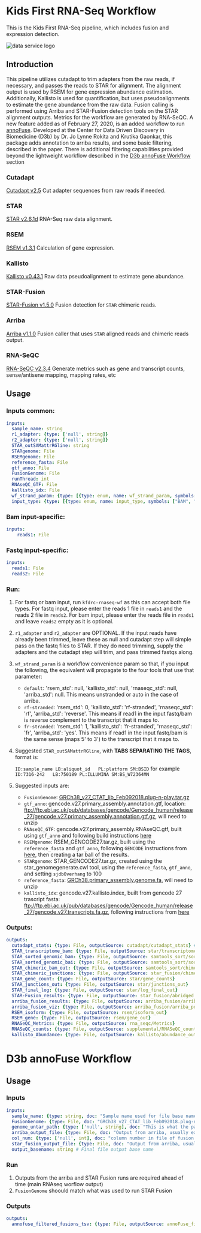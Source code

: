 # Kids First RNA-Seq Workflow

This is the Kids First RNA-Seq pipeline, which includes fusion and expression detection.

![data service logo]("https://github.com/d3b-center/d3b-research-workflows/raw/master/doc/kfdrc-logo-sm.png")

## Introduction
This pipeline utilizes cutadapt to trim adapters from the raw reads, if necessary, and passes the reads to STAR for alignment.
The alignment output is used by RSEM for gene expression abundance estimation.
Additionally, Kallisto is used for quantification, but uses pseudoalignments to estimate the gene abundance from the raw data.
Fusion calling is performed using Arriba and STAR-Fusion detection tools on the STAR alignment outputs.
Metrics for the workflow are generated by RNA-SeQC.
A new feature added as of February 27, 2020, is an added workflow to run [annoFuse](https://www.biorxiv.org/content/10.1101/839738v1).
Developed at the Center for Data Driven Discovery in Biomedicine (D3b) by Dr. Jo Lynne Rokita and Krutika Gaonkar, this package adds annotation to arriba results, and some basic filtering, described in the paper.
There is additional filtering capabilities provided beyond the lightweight workflow described in the [D3b annoFuse Workflow](#d3b-annofuse-workflow) section

### Cutadapt
[Cutadapt v2.5](https://github.com/marcelm/cutadapt) Cut adapter sequences from raw reads if needed.
### STAR
[STAR v2.6.1d](https://doi.org/f4h523) RNA-Seq raw data alignment.
### RSEM
[RSEM v1.3.1](https://doi:10/cwg8n5) Calculation of gene expression.
### Kallisto
[Kallisto v0.43.1](https://doi:10.1038/nbt.3519) Raw data pseudoalignment to estimate gene abundance.
### STAR-Fusion
[STAR-Fusion v1.5.0](https://doi:10.1101/120295) Fusion detection for `STAR` chimeric reads.
### Arriba
[Arriba v1.1.0](https://github.com/suhrig/arriba/) Fusion caller that uses `STAR` aligned reads and chimeric reads output.
### RNA-SeQC
[RNA-SeQC v2.3.4](https://github.com/broadinstitute/rnaseqc) Generate metrics such as gene and transcript counts, sense/antisene mapping, mapping rates, etc


## Usage

### Inputs common:
```yaml
inputs:
  sample_name: string
  r1_adapter: {type: ['null', string]}
  r2_adapter: {type: ['null', string]}
  STAR_outSAMattrRGline: string
  STARgenome: File
  RSEMgenome: File
  reference_fasta: File
  gtf_anno: File
  FusionGenome: File
  runThread: int
  RNAseQC_GTF: File
  kallisto_idx: File
  wf_strand_param: {type: [{type: enum, name: wf_strand_param, symbols: ["default", "rf-stranded", "fr-stranded"]}], doc: "use 'default' for unstranded/auto, 'rf-stranded' if read1 in the fastq read pairs is reverse complement to the transcript, 'fr-stranded' if read1 same sense as transcript"}
  input_type: {type: [{type: enum, name: input_type, symbols: ["BAM", "FASTQ"]}], doc: "Please select one option for input file type, BAM or FASTQ."}

```

### Bam input-specific:
```yaml
inputs:
    reads1: File

```

### Fastq input-specific:
```yaml
inputs:
  reads1: File
  reads2: File

```

### Run:

1) For fastq or bam input, run `kfdrc-rnaseq-wf` as this can accept both file types.
For fastq input, please enter the reads 1 file in `reads1` and the reads 2 file in `reads2`.
For bam input, please enter the reads file in `reads1` and leave `reads2` empty as it is optional. 

2) `r1_adapter` and `r2_adapter` are OPTIONAL. 
If the input reads have already been trimmed, leave these as null and cutadapt step will simple pass on the fastq files to STAR. 
If they do need trimming, supply the adapters and the cutadapt step will trim, and pass trimmed fastqs along.

3) `wf_strand_param` is a workflow convenience param so that, if you input the following, the equivalent will propagate to the four tools that use that parameter:
    - `default`: 'rsem_std': null, 'kallisto_std': null, 'rnaseqc_std': null, 'arriba_std': null. This means unstranded or auto in the case of arriba.
    - `rf-stranded`: 'rsem_std': 0, 'kallisto_std': 'rf-stranded', 'rnaseqc_std': 'rf', 'arriba_std': 'reverse'.  This means if read1 in the input fastq/bam is reverse complement to the transcript that it maps to.
    - `fr-stranded`: 'rsem_std': 1, 'kallisto_std': 'fr-stranded', 'rnaseqc_std': 'fr', 'arriba_std': 'yes'. This means if read1 in the input fastq/bam is the same sense (maps 5' to 3') to the transcript that it maps to.

4) Suggested `STAR_outSAMattrRGline`, with **TABS SEPARATING THE TAGS**,  format is:
    
    `ID:sample_name LB:aliquot_id   PL:platform SM:BSID` for example `ID:7316-242   LB:750189 PL:ILLUMINA SM:BS_W72364MN`
5) Suggested inputs are:

    - `FusionGenome`: [GRCh38_v27_CTAT_lib_Feb092018.plug-n-play.tar.gz](https://data.broadinstitute.org/Trinity/CTAT_RESOURCE_LIB/__genome_libs_StarFv1.3/GRCh38_v27_CTAT_lib_Feb092018.plug-n-play.tar.gz)
    - `gtf_anno`: gencode.v27.primary_assembly.annotation.gtf, location: ftp://ftp.ebi.ac.uk/pub/databases/gencode/Gencode_human/release_27/gencode.v27.primary_assembly.annotation.gtf.gz, will need to unzip
    - `RNAseQC_GTF`: gencode.v27.primary_assembly.RNAseQC.gtf, built using `gtf_anno` and following build instructions [here](https://github.com/broadinstitute/rnaseqc#usage)
    - `RSEMgenome`: RSEM_GENCODE27.tar.gz, built using the `reference_fasta` and `gtf_anno`, following `GENCODE` instructions from [here](https://deweylab.github.io/RSEM/README.html), then creating a tar ball of the results.
    - `STARgenome`: STAR_GENCODE27.tar.gz, created using the star_genomegenerate.cwl tool, using the `reference_fasta`, `gtf_anno`, and setting `sjdbOverhang` to 100
    - `reference_fasta`: [GRCh38.primary_assembly.genome.fa](ftp://ftp.ebi.ac.uk/pub/databases/gencode/Gencode_human/release_27/GRCh38.primary_assembly.genome.fa.gz), will need to unzip 
    - `kallisto_idx`: gencode.v27.kallisto.index, built from gencode 27 trascript fasta: ftp://ftp.ebi.ac.uk/pub/databases/gencode/Gencode_human/release_27/gencode.v27.transcripts.fa.gz, following instructions from [here](https://pachterlab.github.io/kallisto/manual)

### Outputs:
```yaml
outputs:
  cutadapt_stats: {type: File, outputSource: cutadapt/cutadapt_stats} # only if adapter supplied
  STAR_transcriptome_bam: {type: File, outputSource: star/transcriptome_bam_out}
  STAR_sorted_genomic_bam: {type: File, outputSource: samtools_sort/sorted_bam}
  STAR_sorted_genomic_bai: {type: File, outputSource: samtools_sort/sorted_bai}
  STAR_chimeric_bam_out: {type: File, outputSource: samtools_sort/chimeric_bam_out}
  STAR_chimeric_junctions: {type: File, outputSource: star_fusion/chimeric_junction_compressed}
  STAR_gene_count: {type: File, outputSource: star/gene_counts}
  STAR_junctions_out: {type: File, outputSource: star/junctions_out}
  STAR_final_log: {type: File, outputSource: star/log_final_out}
  STAR-Fusion_results: {type: File, outputSource: star_fusion/abridged_coding}
  arriba_fusion_results: {type: File, outputSource: arriba_fusion/arriba_fusions}
  arriba_fusion_viz: {type: File, outputSource: arriba_fusion/arriba_pdf}
  RSEM_isoform: {type: File, outputSource: rsem/isoform_out}
  RSEM_gene: {type: File, outputSource: rsem/gene_out}
  RNASeQC_Metrics: {type: File, outputSource: rna_seqc/Metrics}
  RNASeQC_counts: {type: File, outputSource: supplemental/RNASeQC_counts} # contains gene tpm, gene read, and exon counts
  kallisto_Abundance: {type: File, outputSource: kallisto/abundance_out}
  ```

# D3b annoFuse Workflow

## Usage

### Inputs

```yaml
inputs:
  sample_name: {type: string, doc: "Sample name used for file base name of all outputs"}
  FusionGenome: {type: File, doc: "GRCh38_v27_CTAT_lib_Feb092018.plug-n-play.tar.gz", sbg:suggestedValue: {class: 'File', path: '5d8bb21fe4b0950c4028f854', name: 'GRCh38_v27_CTAT_lib_Feb092018.plug-n-play.tar.gz'}}
  genome_untar_path: {type: ['null', string], doc: "This is what the path will be when genome_tar is unpackaged", default: "GRCh38_v27_CTAT_lib_Feb092018/ctat_genome_lib_build_dir"}
  arriba_output_file: {type: File, doc: "Output from arriba, usually extension arriba.fusions.tsv"}
  col_num: {type: ['null', int], doc: "column number in file of fusion name", default: 25}
  star_fusion_output_file: {type: File, doc: "Output from arriba, usually extension STAR.fusion_predictions.abridged.coding_effect.tsv"}
  output_basename: string # Final file output base name
```

### Run

1) Outputs from the arriba and STAR Fusion runs are required ahead of time (main RNAseq worflow output)
2) `FusionGenome` shoould match what was used to run STAR Fusion

### Outputs

```yaml
outputs:
  annofuse_filtered_fusions_tsv: {type: File, outputSource: annoFuse_filter/filtered_fusions_tsv, doc: "Filtred output of formatted and annotated Star Fusion and arriba results"}
```